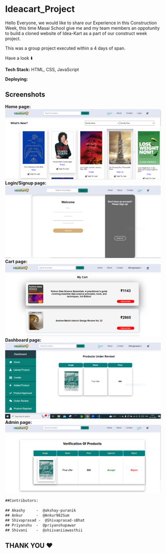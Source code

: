 # Ideacart_Project

Hello Everyone,  we would like to share our Experience in this Construction Week, this time Masai School give me and my team members an oppotunity to build a cloned website of Idea-Kart as a part of our construct week project.

This was a group project executed within a 4 days of span.

Have a look ⬇️

**Tech Stack:**  HTML, CSS, JavaScript

**Deploying:** <a href="https://legendary-gecko-c6ccce.netlify.app/" target="_blank"></a>


## Screenshots

**Home page:**
<img src="images/homepage.PNG">
**Login/Signup page:**
<img src="images/login.PNG">
**Cart page:**
<img src="images/cart%20page.PNG">
**Dashboard page:**
<img src="images/dashboard.PNG">
**Admin page:**
<img src="images/admin%20page.PNG">





```
##Contributors:

## Akashy     -  @akshay-puranik
## Ankur      -  @Ankur982Sum
## Shivaprasad -  @Shivaprasad-sBhat
## Priyanshu  -  @priyanshupawar
## Shivani    -  @shiivaniiawasthii

```
## THANK YOU ❤️
